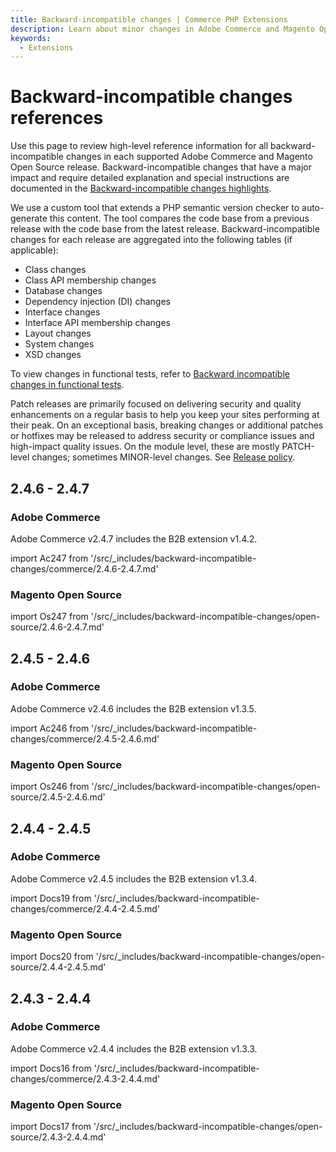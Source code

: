 ```yaml
---
title: Backward-incompatible changes | Commerce PHP Extensions
description: Learn about minor changes in Adobe Commerce and Magento Open Source releases that may require you to update your extension.
keywords:
  - Extensions
---
```


# Backward-incompatible changes references

Use this page to review high-level reference information for all backward-incompatible changes in each supported Adobe Commerce and Magento Open Source release. Backward-incompatible changes that have a major impact and require detailed explanation and special instructions are documented in the [Backward-incompatible changes highlights](highlights.md).

We use a custom tool that extends a PHP semantic version checker to auto-generate this content. The tool compares the code base from a previous release with the code base from the latest release. Backward-incompatible changes for each release are aggregated into the following tables (if applicable):

-  Class changes
-  Class API membership changes
-  Database changes
-  Dependency injection (DI) changes
-  Interface changes
-  Interface API membership changes
-  Layout changes
-  System changes
-  XSD changes

To view changes in functional tests, refer to [Backward incompatible changes in functional tests](https://developer.adobe.com/commerce/testing/functional-testing-framework/backward-incompatible-changes/).

<InlineAlert variant="info" slots="text"/>

Patch releases are primarily focused on delivering security and quality enhancements on a regular basis to help you keep your sites performing at their peak. On an exceptional basis, breaking changes or additional patches or hotfixes may be released to address security or compliance issues and high-impact quality issues. On the module level, these are mostly PATCH-level changes; sometimes MINOR-level changes. See [Release policy](https://experienceleague.adobe.com/docs/commerce-operations/release/policy.html).

## 2.4.6 - 2.4.7

### Adobe Commerce

Adobe Commerce v2.4.7 includes the B2B extension v1.4.2.

import Ac247 from '/src/_includes/backward-incompatible-changes/commerce/2.4.6-2.4.7.md'

<Ac247 />

### Magento Open Source

import Os247 from '/src/_includes/backward-incompatible-changes/open-source/2.4.6-2.4.7.md'

<Os247 />

## 2.4.5 - 2.4.6

### Adobe Commerce

Adobe Commerce v2.4.6 includes the B2B extension v1.3.5.

import Ac246 from '/src/_includes/backward-incompatible-changes/commerce/2.4.5-2.4.6.md'

<Ac246 />

### Magento Open Source

import Os246 from '/src/_includes/backward-incompatible-changes/open-source/2.4.5-2.4.6.md'

<Os246 />

## 2.4.4 - 2.4.5

### Adobe Commerce

Adobe Commerce v2.4.5 includes the B2B extension v1.3.4.

import Docs19 from '/src/_includes/backward-incompatible-changes/commerce/2.4.4-2.4.5.md'

<Docs19 />

### Magento Open Source

import Docs20 from '/src/_includes/backward-incompatible-changes/open-source/2.4.4-2.4.5.md'

<Docs20 />

## 2.4.3 - 2.4.4

### Adobe Commerce

Adobe Commerce v2.4.4 includes the B2B extension v1.3.3.

import Docs16 from '/src/_includes/backward-incompatible-changes/commerce/2.4.3-2.4.4.md'

<Docs16 />

### Magento Open Source

import Docs17 from '/src/_includes/backward-incompatible-changes/open-source/2.4.3-2.4.4.md'

<Docs17 />
